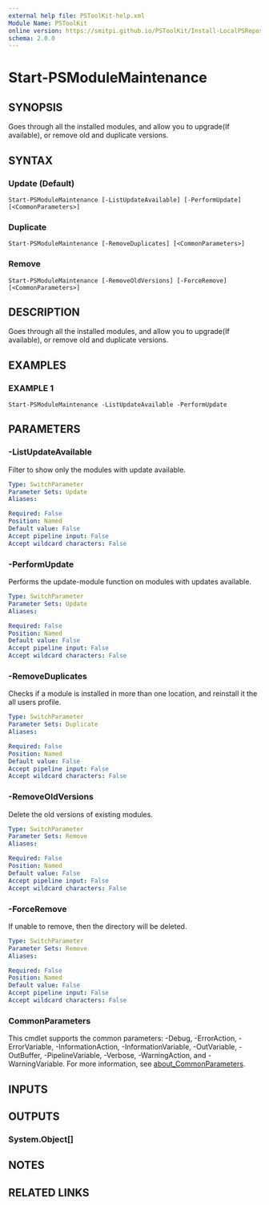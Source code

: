 ```yaml
---
external help file: PSToolKit-help.xml
Module Name: PSToolKit
online version: https://smitpi.github.io/PSToolKit/Install-LocalPSRepository
schema: 2.0.0
---
```


# Start-PSModuleMaintenance

## SYNOPSIS
Goes through all the installed modules, and allow you to upgrade(If available), or remove old and duplicate versions.

## SYNTAX

### Update (Default)
```
Start-PSModuleMaintenance [-ListUpdateAvailable] [-PerformUpdate] [<CommonParameters>]
```

### Duplicate
```
Start-PSModuleMaintenance [-RemoveDuplicates] [<CommonParameters>]
```

### Remove
```
Start-PSModuleMaintenance [-RemoveOldVersions] [-ForceRemove] [<CommonParameters>]
```

## DESCRIPTION
Goes through all the installed modules, and allow you to upgrade(If available), or remove old and duplicate versions.

## EXAMPLES

### EXAMPLE 1
```
Start-PSModuleMaintenance -ListUpdateAvailable -PerformUpdate
```

## PARAMETERS

### -ListUpdateAvailable
Filter to show only the modules with update available.

```yaml
Type: SwitchParameter
Parameter Sets: Update
Aliases:

Required: False
Position: Named
Default value: False
Accept pipeline input: False
Accept wildcard characters: False
```

### -PerformUpdate
Performs the update-module function on modules with updates available.

```yaml
Type: SwitchParameter
Parameter Sets: Update
Aliases:

Required: False
Position: Named
Default value: False
Accept pipeline input: False
Accept wildcard characters: False
```

### -RemoveDuplicates
Checks if a module is installed in more than one location, and reinstall it the all users profile.

```yaml
Type: SwitchParameter
Parameter Sets: Duplicate
Aliases:

Required: False
Position: Named
Default value: False
Accept pipeline input: False
Accept wildcard characters: False
```

### -RemoveOldVersions
Delete the old versions of existing modules.

```yaml
Type: SwitchParameter
Parameter Sets: Remove
Aliases:

Required: False
Position: Named
Default value: False
Accept pipeline input: False
Accept wildcard characters: False
```

### -ForceRemove
If unable to remove, then the directory will be deleted.

```yaml
Type: SwitchParameter
Parameter Sets: Remove
Aliases:

Required: False
Position: Named
Default value: False
Accept pipeline input: False
Accept wildcard characters: False
```

### CommonParameters
This cmdlet supports the common parameters: -Debug, -ErrorAction, -ErrorVariable, -InformationAction, -InformationVariable, -OutVariable, -OutBuffer, -PipelineVariable, -Verbose, -WarningAction, and -WarningVariable. For more information, see [about_CommonParameters](http://go.microsoft.com/fwlink/?LinkID=113216).

## INPUTS

## OUTPUTS

### System.Object[]
## NOTES

## RELATED LINKS
